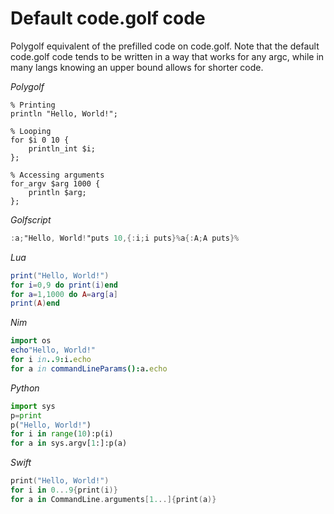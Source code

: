 # Default code.golf code

Polygolf equivalent of the prefilled code on code.golf. Note that the default code.golf code tends to be written in a way that works for any argc, while in many langs knowing an upper bound allows for shorter code.

_Polygolf_

```polygolf
% Printing
println "Hello, World!";

% Looping
for $i 0 10 {
    println_int $i;
};

% Accessing arguments
for_argv $arg 1000 {
    println $arg;
};
```

_Golfscript_

```gs
:a;"Hello, World!"puts 10,{:i;i puts}%a{:A;A puts}%
```

_Lua_

```lua
print("Hello, World!")
for i=0,9 do print(i)end
for a=1,1000 do A=arg[a]
print(A)end
```

_Nim_

```nim
import os
echo"Hello, World!"
for i in..9:i.echo
for a in commandLineParams():a.echo
```

_Python_

```python
import sys
p=print
p("Hello, World!")
for i in range(10):p(i)
for a in sys.argv[1:]:p(a)
```

_Swift_

```swift
print("Hello, World!")
for i in 0...9{print(i)}
for a in CommandLine.arguments[1...]{print(a)}
```
